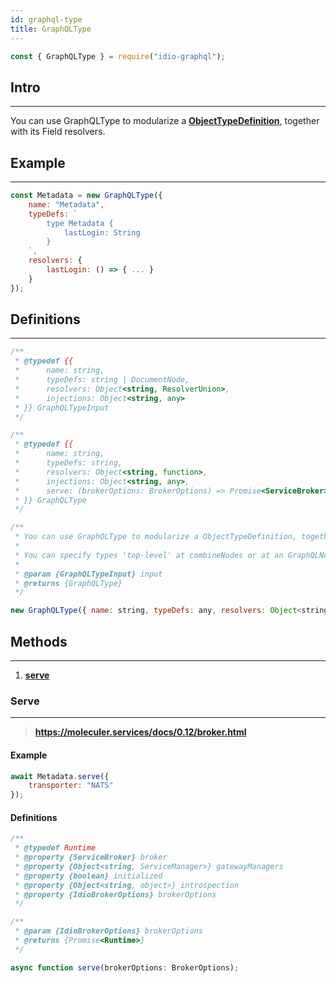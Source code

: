 ```yaml
---
id: graphql-type
title: GraphQLType
---
```


```javascript 
const { GraphQLType } = require("idio-graphql");
```

## Intro

---

You can use GraphQLType to modularize a **[ObjectTypeDefinition](http://spec.graphql.org/June2018/#ObjectTypeDefinition)**, together with its Field resolvers.

## Example

---


```javascript
const Metadata = new GraphQLType({
    name: "Metadata",
    typeDefs: `
        type Metadata {
            lastLogin: String
        }
    `,
    resolvers: {
        lastLogin: () => { ... }
    }
});
```

## Definitions

---

```javascript
/**
 * @typedef {{
 *      name: string,
 *      typeDefs: string | DocumentNode,
 *      resolvers: Object<string, ResolverUnion>,
 *      injections: Object<string, any>
 * }} GraphQLTypeInput
 */

/**
 * @typedef {{
 *      name: string,
 *      typeDefs: string,
 *      resolvers: Object<string, function>,
 *      injections: Object<string, any>,
 *      serve: (brokerOptions: BrokerOptions) => Promise<ServiceBroker>
 * }} GraphQLType
 */

/**
 * You can use GraphQLType to modularize a ObjectTypeDefinition, together with its Field resolvers.
 *
 * You can specify types 'top-level' at combineNodes or at an GraphQLNode level.
 *
 * @param {GraphQLTypeInput} input
 * @returns {GraphQLType}
 */
```

```javascript
new GraphQLType({ name: string, typeDefs: any, resolvers: Object<string, any> );
```

## Methods 

---

1. [**serve**](#serve)

### Serve 

---

> **https://moleculer.services/docs/0.12/broker.html**

#### Example
```javascript
await Metadata.serve({
    transporter: "NATS"
});
```

#### Definitions
```javascript
/**
 * @typedef Runtime
 * @property {ServiceBroker} broker
 * @property {Object<string, ServiceManager>} gatewayManagers
 * @property {boolean} initialized
 * @property {Object<string, object>} introspection
 * @property {IdioBrokerOptions} brokerOptions
 */

/**
 * @param {IdioBrokerOptions} brokerOptions
 * @returns {Promise<Runtime>}
 */
```

```javascript
async function serve(brokerOptions: BrokerOptions);
```
